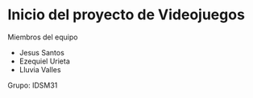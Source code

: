 # Inicio del proyecto de Videojuegos

Miembros del equipo
- Jesus Santos
- Ezequiel Urieta
- Lluvia Valles

Grupo: IDSM31
